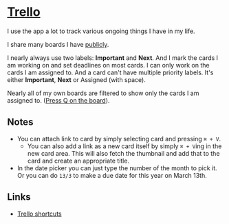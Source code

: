 # [Trello](https://trello.com)

I use the app a lot to track various ongoing things I have in my life.

I share many boards I have [publicly](../../sharing/my-trello.md).

I nearly always use two labels: **Important** and **Next**. And I mark the cards I am working on and set deadlines on most cards. I can only work on the cards I am assigned to. And a card can't have multiple priority labels. It's either **Important**, **Next** or Assigned (with space).

Nearly all of my own boards are filtered to show only the cards I am assigned to. ([Press Q on the board](https://trello.com/shortcuts)).

## Notes

- You can attach link to card by simply selecting card and pressing `⌘ + V`.
  - You can also add a link as a new card itself by simply `⌘ + V`ing in the new card area. This will also fetch the thumbnail and add that to the card and create an appropriate title.
- In the date picker you can just type the number of the month to pick it. Or you can do `13/3` to make a due date for this year on March 13th.

## Links

- [Trello shortcuts](https://trello.com/shortcuts)
